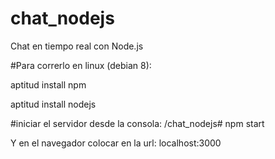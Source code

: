 # chat_nodejs
Chat en tiempo real con Node.js

#Para correrlo en linux (debian 8):

aptitud install npm

aptitud install nodejs

#iniciar el servidor desde la consola:
/chat_nodejs# npm start
 
Y en el navegador colocar en la url: localhost:3000
